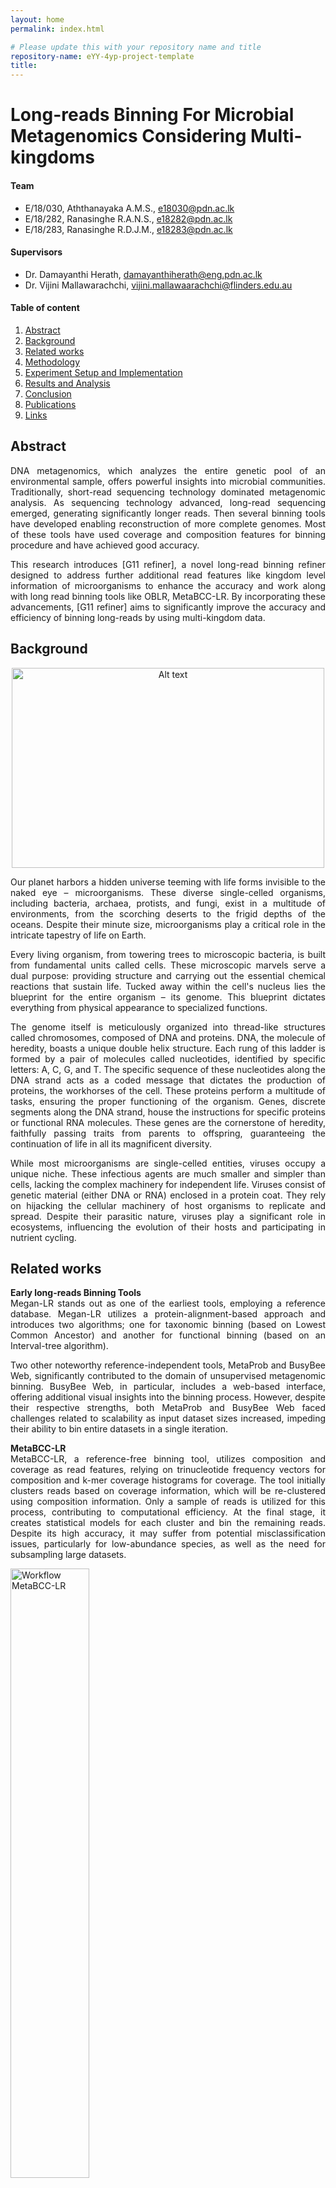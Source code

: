 ```yaml
---
layout: home
permalink: index.html

# Please update this with your repository name and title
repository-name: eYY-4yp-project-template
title:
---
```


[comment]: # "This is the standard layout for the project, but you can clean this and use your own template"

# Long-reads Binning For Microbial Metagenomics Considering Multi-kingdoms


#### Team

- E/18/030, Aththanayaka A.M.S., [e18030@pdn.ac.lk](mailto:name@email.com)
- E/18/282, Ranasinghe R.A.N.S., [e18282@pdn.ac.lk](mailto:name@email.com)
- E/18/283, Ranasinghe R.D.J.M., [e18283@pdn.ac.lk](mailto:name@email.com)

#### Supervisors

- Dr. Damayanthi Herath, [damayanthiherath@eng.pdn.ac.lk](mailto:name@eng.pdn.ac.lk)
- Dr. Vijini Mallawarachchi, [vijini.mallawaarachchi@flinders.edu.au](mailto:name@eng.pdn.ac.lk)

#### Table of content

1. [Abstract](#abstract)
2. [Background](#background)
3. [Related works](#related-works)
4. [Methodology](#methodology)
5. [Experiment Setup and Implementation](#experiment-setup-and-implementation)
6. [Results and Analysis](#results-and-analysis)
7. [Conclusion](#conclusion)
8. [Publications](#publications)
9. [Links](#links)


## Abstract
<p style="text-align: justify">
DNA metagenomics, which analyzes the entire genetic pool of an environmental sample, offers powerful insights into microbial communities. Traditionally, short-read sequencing technology dominated metagenomic analysis. As sequencing technology advanced, long-read sequencing emerged, generating significantly longer reads. Then several binning tools have developed enabling reconstruction of more complete genomes. Most of these tools have used coverage and composition features for binning procedure and have achieved good accuracy. 
</p>
<p style="text-align: justify">
This research introduces [G11 refiner], a novel long-read binning refiner designed to address further additional read features like kingdom level information of microorganisms to enhance the accuracy and work along with long read binning tools like OBLR, MetaBCC-LR. By incorporating these advancements, [G11 refiner] aims to significantly improve the accuracy and efficiency of binning long-reads by using multi-kingdom data. 
</p>

## Background 

<p align="center">
  <img src="https://useruploads.socratic.org/puDVmAVgSBy1dqrzo38g_cellsToDNA.gif" alt="Alt text" width="500" height="320">
</p>

<p style="text-align: justify">
Our planet harbors a hidden universe teeming with life forms invisible to the naked eye – microorganisms. These diverse single-celled organisms, including bacteria, archaea, protists, and fungi, exist in a multitude of environments, from the scorching deserts to the frigid depths of the oceans. Despite their minute size, microorganisms play a critical role in the intricate tapestry of life on Earth.
</p>
<p style="text-align: justify">
Every living organism, from towering trees to microscopic bacteria, is built from fundamental units called cells. These microscopic marvels serve a dual purpose: providing structure and carrying out the essential chemical reactions that sustain life. Tucked away within the cell's nucleus lies the blueprint for the entire organism – its genome. This blueprint dictates everything from physical appearance to specialized functions.
</p>
<p style="text-align: justify">
The genome itself is meticulously organized into thread-like structures called chromosomes, composed of DNA and proteins. DNA, the molecule of heredity, boasts a unique double helix structure. Each rung of this ladder is formed by a pair of molecules called nucleotides, identified by specific letters: A, C, G, and T. The specific sequence of these nucleotides along the DNA strand acts as a coded message that dictates the production of proteins, the workhorses of the cell. These proteins perform a multitude of tasks, ensuring the proper functioning of the organism. Genes, discrete segments along the DNA strand, house the instructions for specific proteins or functional RNA molecules. These genes are the cornerstone of heredity, faithfully passing traits from parents to offspring, guaranteeing the continuation of life in all its magnificent diversity.  
</p>
<p style="text-align: justify">
While most microorganisms are single-celled entities, viruses occupy a unique niche. These infectious agents are much smaller and simpler than cells, lacking the complex machinery for independent life. Viruses consist of genetic material (either DNA or RNA) enclosed in a protein coat. They rely on hijacking the cellular machinery of host organisms to replicate and spread.  Despite their parasitic nature, viruses play a significant role in ecosystems, influencing the evolution of their hosts and participating in nutrient cycling.   
</p>

## Related works
<p style="text-align: justify">
<b>Early long-reads Binning Tools<br></b>
Megan-LR stands out as one of the earliest tools, employing a reference database. Megan-LR utilizes a protein-alignment-based approach and introduces two algorithms; one for taxonomic binning (based on Lowest Common Ancestor) and another for functional binning (based on an Interval-tree algorithm).
</p>
<p style="text-align: justify">
Two other noteworthy reference-independent tools, MetaProb and BusyBee Web, significantly contributed to the domain of unsupervised metagenomic binning. BusyBee Web, in particular, includes a web-based interface, offering additional visual insights into the binning process. However, despite their respective strengths, both MetaProb and BusyBee Web faced challenges related to scalability as input dataset sizes increased, impeding their ability to bin entire datasets in a single iteration.
</p>

<p align="justify">
<b>MetaBCC-LR<br></b>
MetaBCC-LR, a reference-free binning tool, utilizes composition and coverage as read features, relying on trinucleotide frequency vectors for composition and k-mer coverage histograms for coverage. The tool initially clusters reads based on coverage information, which will be re-clustered using composition information. 
Only a sample of reads is utilized for this process, contributing to computational efficiency. At the final stage, it creates statistical models for each cluster and bin the remaining reads. Despite its high accuracy, it may suffer from potential misclassification issues, particularly for low-abundance species, as well as the need for subsampling large datasets.
</p>

<img src="./images/metabcc.png" alt="Workflow MetaBCC-LR" width="50%" title="Workflow MetaBCC-LR"><br>
<p style="text-align: justify">
<b>LRBinner<br></b>
LRBinner adopts an innovative approach to reference-free binning by concurrently computing composition and coverage information for the entire dataset. It merges these features through a variational autoencoder, eliminating the need for subsampling and improving overall binning accuracy. It uses tetranucleotide frequency vectors for composition and k-mer coverage vectors as coverage information of reads. However, the tool faces challenges in distinguishing long reads from similar regions shared between different species.
</p>

<img src="https://media.springernature.com/full/springer-static/image/art%3A10.1186%2Fs13015-022-00221-z/MediaObjects/13015_2022_221_Fig1_HTML.png?as=webp " alt="Workflow LRBinner" width="50%" title="Workflow LRBinner"><br>

<p style="text-align: justify">
<b>OBLR<br></b>
OBLR introduces a novel strategy in reference-free binning, leveraging read overlap graphs to estimate coverages and improve binning outcomes. It then employs the HDBSCAN hierarchical density-based clustering algorithm for read clustering. Additionally, it uses a sample of reads for initial clustering sampled using a probabilistic downsampling strategy. This results in clusters with similar sizes and fewer isolated points. OBLR then utilizes inductive learning with the GraphSAGE neural network architecture to assign bins to remaining reads.
</p>

<img src="https://media.springernature.com/lw685/springer-static/image/chp%3A10.1007%2F978-3-031-06220-9_15/MediaObjects/526061_1_En_15_Fig1_HTML.png" alt="Workflow OBLR" width="50%" title="Workflow OBLR"><br>

## Proposed Work
We have identified the following as the challenges in existing tools.

- Mainly focus on composition and coverage as primary features. However, marker genes-based kingdom-level information can enhance the binning process.

- Existing long reads binning tools overlook differential abundance in multiple samples. Considering species abundance across samples could enhance binning accuracy.

- Lack of binning refinements for long reads binning tools. Introducing refining mechanisms could improve the precision of bin assignments.

Therefore, this project aims to develop a method to bin long reads from multiple metagenomic samples while being aware of the underlying microbial kingdoms. Specifically, it will be a Python-based command-line tool addressing the scalability issues with massive datasets.

## Methodology

Our methodology comprises two main stages: preprocessing and refining.

### Preprocessing

<p align="center">
<img src="./images/preprocessing.JPG" alt="Workflow" width="50%" title="Workflow">
</p>

<p style="text-align: justify">
In the preprocessing stage, we focus on generating a read overlap graph using existing tools.We employ read overlap graphs due to their ability to incorporate overlapping information between reads into the binning process. They also facilitate the identification of mis-binned reads, which are crucial for improving binning accuracy.OBLR is one such tool that generates a read overlap graph as part of its binning process. However, for other tools like LRBinner or MetaBCC-LR, we need to generate overlap graphs, which is the primary task in the preprocessing phase.
</p>

### Refining

The refining stage involves several steps aimed at enhancing the quality of bins obtained from preprocessing.

<p align="center">
<img src="./images/refining.JPG" alt="Methodology" width="50%" title="Methodology">
</p>

  
- Initially, the output from preprocessing, i.e., the read overlap graph, is utilized to identify mis-binned reads. Mis-binned reads, located at the borders of bins, are prone to being incorrectly binned due to their ambiguous nature. Identifying and addressing these reads is crucial for improving binning accuracy.

- Following identification, all reads in the dataset are annotated according to kingdom-level information, including prokaryotes (Bacteria, Archaea), eukaryotes (Protists, Fungi), and viruses. Prokaryotes and eukaryotes are identified using kingdom-specific single copy marker genes, while viruses are identified using orthologous gene groups obtained from VOG (Viral Orthologous Groups) and PHROG (Phage and Virus Orthologous Groups) databases. This annotation process provides crucial insights into the taxonomic composition of the dataset. Reads are then annotated with particular marker genes if they exist, facilitating further processing and characterization of the genomic content.

- Mis-binned reads are subsequently relabeled based on their allocated marker genes. If a read cannot be confidently relabeled, it is retained as ambiguous for resolution in subsequent steps. This iterative refinement process ensures that bins are accurately labeled and representative of their genomic content.

- The final step involves label propagation, aiming to relabel all remaining ambiguous reads. This process utilizes a Graph Neural Network (GNN) that considers both composition and coverage information of reads. By leveraging advanced machine learning techniques, we can effectively resolve ambiguous assignments and produce refined bins that accurately reflect the genomic composition of the dataset.

Through these comprehensive steps, our methodology enables the generation of refined bins that are not only accurate but also provide valuable insights into the taxonomic and functional characteristics of the underlying genomic content.


## Experiment Setup and Implementation

This section details the data used in experiments and tools employed in the overall workflow of the implementation.

### Data
#### Testing Binning Tool Functionality
The simLoRD read simulator was used to generate datasets containing diverse kingdom-level microorganisms for initial testing of binning tool functionality. Mock community reference sequences were employed in this process.

#### Current Experimental Setup
The current experimental setup utilizes datasets from two chemistries: R9.4 (older long reads) and R10.4 (latest, most accurate long reads). R10.4 data is primarily used due to its superior read accuracy.

Examples:
- SRR9328980 (includes Bacteria and Eukaryota)
- ERR97765782 (includes Bacteria, Archaea, Eukaryota, and Viruses)

#### Marker Genes
Marker genes are specific DNA or protein sequences that indicate the presence of a particular organism or functional group. The information for these marker genes is stored in hidden Markov model files (.hmm files).  Currently, a combined database containing 38,991 marker genes related to bacteria, fungi, protists, and viruses is used for analysis.

### Tools
- Sec2covvec - To get the Kmer coverage profiles
- Prodigal - To predict protein-coding sequences from reads.
- HMMER - To scan marker genes within protein-coded sequences
- Minimap - To get the mapping between reads and the actual species bin they belong


## Results and Analysis

## Conclusion

## Publications
[//]: # "Note: Uncomment each once you uploaded the files to the repository"

<!-- 1. [Semester 7 report](./) -->
<!-- 2. [Semester 7 slides](./) -->
<!-- 3. [Semester 8 report](./) -->
<!-- 4. [Semester 8 slides](./) -->
<!-- 5. Author 1, Author 2 and Author 3 "Research paper title" (2021). [PDF](./). -->


## Links

[//]: # ( NOTE: EDIT THIS LINKS WITH YOUR REPO DETAILS )

- [Project Repository](https://github.com/cepdnaclk/repository-name)
- [Project Page](https://cepdnaclk.github.io/repository-name)
- [Department of Computer Engineering](http://www.ce.pdn.ac.lk/)
- [University of Peradeniya](https://eng.pdn.ac.lk/)

[//]: # "Please refer this to learn more about Markdown syntax"
[//]: # "https://github.com/adam-p/markdown-here/wiki/Markdown-Cheatsheet"
